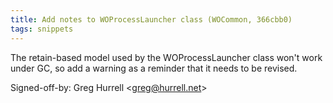 ```yaml
---
title: Add notes to WOProcessLauncher class (WOCommon, 366cbb0)
tags: snippets
---
```


The retain-based model used by the WOProcessLauncher class won't work under GC, so add a warning as a reminder that it needs to be revised.

Signed-off-by: Greg Hurrell &lt;greg@hurrell.net&gt;
